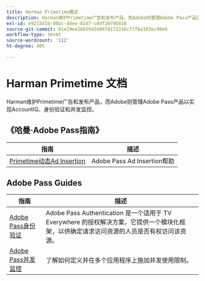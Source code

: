 ```yaml
---
title: Harman Primetime概述
description: Harman维护Primetime广告和发布产品，而Adobe则管理Adobe Pass产品以实现AccountIQ、身份验证和并发监控。
exl-id: e9215d1b-00bc-44ee-82d7-c0df20796818
source-git-commit: 01e29ee2665942d0078173316cf7fba103ec98e6
workflow-type: tm+mt
source-wordcount: '112'
ht-degree: 40%

---
```



# Harman Primetime 文档

<!--
NOTE: Don't change Primetime to Pass in this file. All the stuff that belongs to Harman is still Primetime.
-->

Harman维护Primetime广告和发布产品，而Adobe则管理Adobe Pass产品以实现AccountIQ、身份验证和并发监控。

## 《哈曼·Adobe Pass指南》

| 指南 | 描述 |
| ---------------------------------------------------------------------------------------------------------- | ---------------------------- |
| [Primetime动态Ad Insertion](https://experienceleague.adobe.com/docs/primetime/ad-insertion/home.html?lang=zh-Hans) | Adobe Pass Ad Insertion帮助 |

## Adobe Pass Guides

| 指南 | 描述 |
| ---------------------------------------------------------------------------- | ------------------------------------------------------------------------------------------------------------------------------------------------------------------------------------------ |
| [Adobe Pass身份验证](/help/authentication/home.md) | Adobe Pass Authentication 是一个适用于 TV Everywhere 的授权解决方案，它提供一个模块化框架，以供确定请求访问资源的人员是否有权访问该资源。 |
| [Adobe Pass并发监控](/help/concurrency-monitoring/cm-home.md) | 了解如何定义并在多个应用程序上施加并发使用限制。 |
